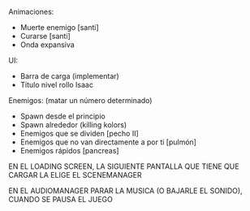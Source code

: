 Animaciones:

- Muerte enemigo [santi]
- Curarse [santi]
- Onda expansiva

UI:

- Barra de carga (implementar)
- Titulo nivel rollo Isaac

Enemigos: (matar un número determinado)

- Spawn desde el principio
- Spawn alrededor (killing kolors)
- Enemigos que se dividen [pecho II]
- Enemigos que no van directamente a por ti [pulmón]
- Enemigos rápidos [pancreas]


EN EL LOADING SCREEN, LA SIGUIENTE PANTALLA QUE TIENE QUE CARGAR LA ELIGE EL SCENEMANAGER

EN EL AUDIOMANAGER PARAR LA MUSICA (O BAJARLE EL SONIDO), CUANDO SE PAUSA EL JUEGO